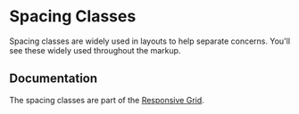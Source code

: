 # Spacing Classes

Spacing classes are widely used in layouts to help separate concerns. You'll see these widely used throughout the markup.
 
## Documentation

The spacing classes are part of the [Responsive Grid](https://github.com/nib-styles/responsive-grid).